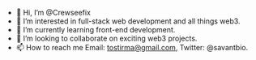 - 👋 Hi, I’m @Crewseefix
- 👀 I’m interested in full-stack web development and all things web3.
- 🌱 I’m currently learning front-end development.
- 💞️ I’m looking to collaborate on exciting web3 projects.
- 📫 How to reach me Email: tostirma@gmail.com, Twitter: @savantbio.

<!---
Crewseefix/Crewseefix is a ✨ special ✨ repository because its `README.md` (this file) appears on your GitHub profile.
You can click the Preview link to take a look at your changes.
--->
